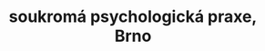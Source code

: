 ---
title: 'soukromá psychologická praxe, Brno'
layout: front-page

basicCardName: "Klára Pitlachová"
basicCardExpertise: "Doprovázení, poradenství, terapie – pomoc při překonávání nejasného úseku vaší životní cesty."
basicCardTelephone: "+&#052;&#050;&#048;&#032;&#055;&#051;&#055;&#032;&#051;&#057;&#057;&#032;&#054;&#048;&#054;"

firstSegmentHeadilne: "Co nabízím"
firstSegmentTextColumnLeft: "Nabízím vám psychologickou pomoc, pokud se právě nacházíte nebo se opakovaně ocitáte v obtížné situaci. Věřím, že vám mohu dobře pomoci zvláště tehdy, když vám obtíže činí váš pocit nedostatečnosti, ochromení či ztráty sebe sama. Mohu se stát vaším průvodcem na cestě ven ze starých (a stále citlivých) záležitostí. Mohu vám být nápomocná, když váháte na významném životním rozcestí nebo chcete-li se jen lépe poznat a posunout se ve svém osobním rozvoji. Společně se můžeme pokusit hledat cestu ke zlepšení také v případě, že vaši každodenní činnost nepříznivě ovlivňuje některý nebo více z následujících problémů:"
firstSegmentTextColumnRight: "
<li>ztráta něčeho nebo někoho pro vás důležitého</li>
<li>onemocnění či jiná nepříznivá životní událost</li>
<li>nejistota, strach, deprese, nerozhodnost</li>
<li>nutkavé myšlenky či chování, omezující zlozvyky</li>
<li>přetížení, napětí, stres, psychosomatické potíže</li>
<li>pocit nesmyslnosti, prázdnota, nedostatečný „tah na branku“</li>
<li>odcizení, nezakořeněnost, osamělost</li>
<li>neuspokojivé vztahy, včetně vztahu k sobě</li>
<li>pochybnosti o stávajících hodnotách, spirituální krize</li>
<li>a další…</li>"

qutoSegmentText: "„Člověk může přijít o všechno kromě jediného: nikdo mu nemůže vzít poslední lidskou svobodu – vybrat si za jakýchkoliv okolností svůj vlastní přístup, svou vlastní cestu.“<br><br>(V. E. Frankl)"

secondSegmentHeadilne: "Kde pracuji"
secondSegmentBody: '
<p>
	poliklinika Kuřim, 4.patro<br>
	Blanenská 982, 664 34<br>
	<a class="map-anchor" href="https://goo.gl/maps/d4DPo93VfSx" target="_blank">
		Odkaz na mapu
	</a>
</p>
<h3>Dopravní spojení z Brna (20 - 30 minut):</h3>
<ol>
	<li>
		Vlaková linka S3 s pravidelně navazujícími autobusovými spoji
		(pro městské části Brno Židenice, Lesná, Královo Pole a Řečkovice, přes Českou).
	</li>
	<li>
		Přímá autobusová linka 302
		(pro městskou část Brno Bystrc, přes Rozdrojovice a Jinačovice).
	</li>
</ol>'

thirdSegmentHeadilne: "Konzultační hodiny"
thirdSegmentBody: '
<tr>
	<td>Pondělí</td>
	<td>X</td>
	<td>13:00 - 19:00</td>
</tr>
<tr>
	<td>Středa</td>
	<td>9:00 - 12:00</td>
	<td>X</td>
</tr>
<tr>
	<td>Čtvrtek</td>
	<td>9:00 - 15:00</td>
	<td>X</td>
</tr>'

fourthSegmentHeadilne: "Cena a čas"
fourthSegmentBody: '
<p>
	Cena za jednu konzultační hodinu o délce cca 60 minut je 500 Kč. Platby přijímám pouze v hotovosti na konci hodiny.
	Pokud se během prvního setkání ukáže, že vaše potíže nespadají do mé kompetence, tuto konzultaci vám nebudu účtovat a
	zprostředkuji vám kontakt na příslušného odborníka.
</p>
<p>
	Schůzku je nutné telefonicky sjednat předem (+&#052;&#050;&#048;&#032;&#055;&#051;&#055;&#032;&#051;&#057;&#057;&#032;&#054;&#048;&#054;). Pokud je to možné, volejte mi v jiném čase, než v konzultačních hodinách.
	Zmeškám-li váš hovor, zavolám vám co nejdříve zpět.
</p>'

fifthSegmentHeadilne: "Napište mi"
fifthSegmentBody: '
<form action="https://formspree.io/klapito@gmail.com" method="POST">
	<input type="hidden" name="_next" value="http://klarapitlachova.cz/message-sent.html">
	<input type="hidden" name="_format" value="plain" />
	<input type="text" name="_gotcha" style="display:none">
	<label>Váš email
	<input id="input-sender-email" type="email" name="_replyto" required>
	</label>
	<label>Vaše jméno
	<input type="text" name="jmeno" placeholder="" required>
	</label>
	<label>Vaše zpráva
	<textarea name="text" required></textarea>
	</label>
	<input type="submit" value="Odeslat zprávu" class="submit-button">
</form>'


---